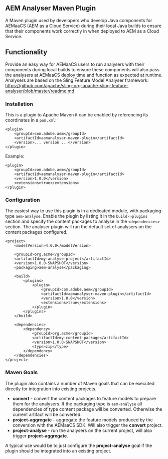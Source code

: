 ## AEM Analyser Maven Plugin

A Maven plugin used by developers who develop Java components for AEMaaCS 
(AEM as a Cloud Service) during their local Java 
builds to ensure that their components work correctly in when deployed to 
AEM as a Cloud Service.

## Functionality

Provide an easy way for AEMaaCS users to run analysers with their components during local 
builds to ensure these components will also pass the analysers at AEMaaCS deploy time and 
function as expected at runtime. Analysers are based on the Sling Feature Model Analyser framework: https://github.com/apache/sling-org-apache-sling-feature-analyser/blob/master/readme.md

### Installation

This is a plugin to Apache Maven it can be enabled by referencing its coordinates in 
a `pom.xml`:

    <plugin>
        <groupId>com.adobe.aem</groupId>
        <artifactId>aemanalyser-maven-plugin</artifactId>
        <version>... version ...</version>
    </plugin>


Example:

    <plugin>
        <groupId>com.adobe.aem</groupId>
        <artifactId>aemanalyser-maven-plugin</artifactId>
        <version>1.0.0</version>
        <extensions>true</extensions>
    </plugin>

### Configuration

The easiest way to use this plugin is in a dedicated module, with packaging-type `aem-analyse`. Enable the plugin by listing it in the `build->plugins` section and specify the content packages to analyse in the `<dependencies>` section. 
The analyser plugin will run the default set of analysers on the content packages configured.

```
<project>
    <modelVersion>4.0.0</modelVersion>

    <groupId>org.acme</groupId>
    <artifactId>my-analyse-project</artifactId>
    <version>1.0.0-SNAPSHOT</version>
    <packaging>aem-analyse</packaging>

    <build>
        <plugins>
            <plugin>
                <groupId>com.adobe.aem</groupId>
                <artifactId>aemanalyser-maven-plugin</artifactId>
                <version>1.0.0</version>
                <extensions>true</extensions>
            </plugin>
        </plugins>
    </build>

    <dependencies>
        <dependency>
            <groupId>org.acme</groupId>
            <artifactId>my-content-package</artifactId>
            <version>1.0.0-SNAPSHOT</version>
            <type>zip</type>
        </dependency>
    </dependencies>
</project>
```

### Maven Goals

The plugin also contains a number of Maven goals that can be executed directly for integration into existing projects.

* **convert** - convert the content packages to feature models to prepare them for the analysers. If the packaging type is `aem-analyse` all dependencies of type content package will be converted. Otherwise the current artifact will be converted.
* **project-aggregate** - aggregate the feature models produced by the conversion with the AEMaaCS SDK. Will also trigger the **convert** project.
* **project-analyse** - run the analysers on the current project, will also trigger **project-aggregate**.

A typical use would be to just configure the **project-analyse** goal if the plugin should be integrated into an existing project.